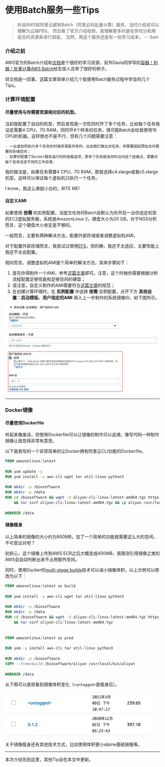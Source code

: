 # 使用Batch服务一些Tips

> 听说AWS和阿里云都有Batch（阿里云叫批量计算）服务，当时介绍说可以理解为云端PBS。
> 然后看了官方介绍视频，我理解更多的是任务切分和用适合的资源来进行调度。
> 当然，用这个服务还是有一些学习成本。
> -- Sam



### 介绍之前

AWS官方的Batch介绍和[文档](https://docs.amazonaws.cn/batch/latest/userguide/what-is-batch.html)是个很好的学习资源，另外Davis同学写的[容器！利器！批量计算AWS Batch](./2020-01-14-how-to-use-aws-batch-china.md)给生信人员举了很好的例子。

但文档是一回事，这篇文章简单介绍几个我使用Batch服务过程中学会的几个Tips。

### 计算环境配置

#### 尽量使用与你需要资源相对应的机型。

当初我配置了自动的机型，然后发现我一次性同时开了多个任务，比如每个任务我设定需要4 CPU，7G RAM，同时开4个样本的任务，很可能Batch会给我使用16 CPU的机器。这样倒也不是不行，但有几个问题需要注意：

    - 一台虚拟机执行多个任务的时候资源是共享的，比如我们做比对任务，你需要提起预估总共需要的存储空间；
    - 如果你配置了Docker服务运行时的挂载选项，那多个任务就会同时访问这个挂载点，需要对每个任务设定不同的工作目录。

我的做法是，如果任务需要4 CPU，7G RAM，那就选择c4.xlarge或者c5.xlarge机型，这样可以保证每个虚拟机只执行一个任务。

I know，我这么做挺小白的，BITE ME!

#### 自定义AMI

如果使用 __按需__ 的实例配置，当提交任务时Batch会默认为你开启一台你选定机型的EC2虚拟服务器，系统是AmazonLinux 2，硬盘大小为20 GB。对于NGS分析而言，这个硬盘大小肯定是不够的。

一般而言，主要有两种解决方法，配置外部存储或者调整虚拟机AMI。

对于配置外部存储而言，我尝试过使用[EFS](./2020-01-31-efs-user-guide-101.md)，但的确，我还不太适应，主要性能上我还不太会配置。

相对而言，调整虚拟机AMI是个简单的解决方法，具体步骤如下：

1. 首先你得制作一个AMI，参考[这篇文章](./2020-01-25-how-to-create-ec2img.md)即可。注意，这个时候你需要根据分析流程配置足够性能和足够空间的硬盘；
2. 请注意，自定义制作的AMI需要符合[这篇文章](https://docs.amazonaws.cn/batch/latest/userguide/create-batch-ami.html)的规范；
3. 在创建计算环境时，在 __实例配置__ 中选择 __按需__ 实例配置，点开下方 __其他设置：启动模板、用户指定的AMI__ 填入上一步制作的系统镜像ID。如下图所示。

![用户指定AMI](../img/AWS-Batch-Custom-AMI.png)

---

### Docker镜像

#### 尽量使用Dockerfile

听起来像废话，但使用Dockerfile可以让镜像的制作可以追溯，像写代码一样制作镜像让我觉得非常有意思。

以下是我写的一个非常简单的让Docker拥有阿里云CLI功能的Dockerfile。

```Dockerfile
FROM amazonlinux:latest

RUN yum update -y
RUN yum install -y aws-cli wget tar util-linux python3

RUN mkdir -p /biosoftware
RUN mkdir -p /data
RUN cd /biosoftware && wget -O aliyun-cli-linux-latest-amd64.tgz https://aliyuncli.alicdn.com/aliyun-cli-linux-latest-amd64.tgz?spm=a2c4g.11186623.2.11.6a057dbflbfyNj\&file=aliyun-cli-linux-latest-amd64.tgz \
    && tar xzvf aliyun-cli-linux-latest-amd64.tgz && cp aliyun /usr/local/bin/

WORKDIR /data
```

#### 镜像瘦身

以上简单的镜像的大小约为900MB，加了一个简单的功能就需要这么大的空间，不可思议对吧？

别担心，这个镜像上传到AWS ECR之后大概变成400MB，我猜测引用镜像之类的AWS会自动判断出来不占用额外空间。

同时，使用Docker的[multi-stage builds]()技术可以减小镜像体积，以上示例可以修改为以下：

```Dockerfile
FROM amazonlinux:latest as build

RUN yum install -y aws-cli wget tar util-linux python3

RUN mkdir -p /biosoftware
RUN mkdir -p /data
RUN cd /biosoftware && wget -O aliyun-cli-linux-latest-amd64.tgz https://aliyuncli.alicdn.com/aliyun-cli-linux-latest-amd64.tgz?spm=a2c4g.11186623.2.11.6a057dbflbfyNj\&file=aliyun-cli-linux-latest-amd64.tgz \
    && tar xzvf aliyun-cli-linux-latest-amd64.tgz


FROM amazonlinux:latest as prod

RUN yum -y install aws-cli tar util-linux python3

RUN mkdir -p /biosoftware
COPY --from=build /biosoftware/aliyun /usr/local/bin/aliyun

WORKDIR /data
```

从下图可以直观看到镜像体积变化（`<untagged>`是瘦身后）。

![Docker镜像瘦身前后对比](../img/Docker-Image-Size-Compare.png)

关于镜像瘦身还有其他技术方式，比如使用体积更小alpine基础镜像等。

---

本次介绍先到这里，其他Tip会在本文中更新。
